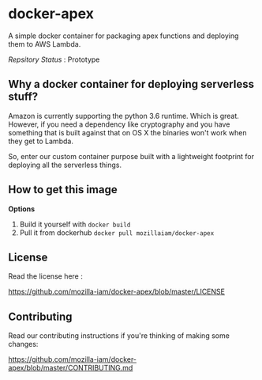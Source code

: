 # docker-apex
A simple docker container for packaging apex functions and deploying them to AWS Lambda.

_Repsitory Status_ : Prototype

## Why a docker container for deploying serverless stuff?

Amazon is currently supporting the python 3.6 runtime.  Which is great.
However, if you need a dependency like cryptography and you have something
that is built against that on OS X the binaries won't work when they get to Lambda.

So, enter our custom container purpose built with a lightweight footprint
for deploying all the serverless things.  

## How to get this image

__Options__

1. Build it yourself with `docker build`
2. Pull it from dockerhub `docker pull mozillaiam/docker-apex`

## License

Read the license here :

https://github.com/mozilla-iam/docker-apex/blob/master/LICENSE

## Contributing

Read our contributing instructions if you're thinking of making some changes:

https://github.com/mozilla-iam/docker-apex/blob/master/CONTRIBUTING.md

